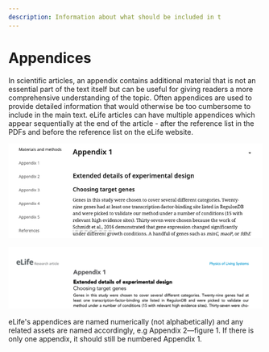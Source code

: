 ```yaml
---
description: Information about what should be included in t
---
```


# Appendices

In scientific articles, an appendix contains additional material that is not an essential part of the text itself but can be useful for giving readers a more comprehensive understanding of the topic. Often appendices are used to provide detailed information that would otherwise be too cumbersome to include in the main text. eLife articles can have multiple appendices which appear sequentially at the end of the article - after the reference list in the PDFs and before the reference list on the eLife website. 



![Appendices on the eLife website](../../../.gitbook/assets/screenshot-2021-03-29-at-08.30.07.png)

![An appendix in the PDF](../../../.gitbook/assets/screenshot-2021-03-29-at-08.29.18.png)

eLife's appendices are named numerically \(not alphabetically\) and any related assets are named accordingly, e.g Appendix 2—figure 1. If there is only one appendix, it should still be numbered Appendix 1. 



